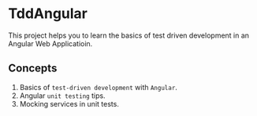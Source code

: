 # TddAngular

This project helps you to learn the basics of test driven development in an Angular Web Applicatioin.

## Concepts

1. Basics of `test-driven development` with `Angular`.
2. Angular `unit testing` tips.
3. Mocking services in unit tests.
